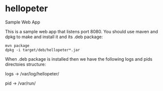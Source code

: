 # hellopeter
Sample Web App

This is a sample web app that listens port 8080.
You should use maven and dpkg to make and install it and its .deb package:

	mvn package
	dpkg -i target/deb/hellopeter*.jar


When .deb package is installed then we have the following logs and pids directoies structure:

logs -> /var/log/hellopeter/

pid -> /var/run/

 

